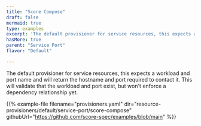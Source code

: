 ```yaml
---
title: "Score Compose"
draft: false
mermaid: true
type: examples
excerpt: 'The default provisioner for service resources, this expects a workload and port name and will return the hostname and port required to contact it. This will validate that the workload and port exist, but won&#39;t enforce a dependency relationship yet.'
hasMore: true
parent: "Service Port"
flavor: "Default"

---
```


The default provisioner for service resources, this expects a workload and port name and will return the hostname and port required to contact it. This will validate that the workload and port exist, but won't enforce a dependency relationship yet.

{{% example-file filename="provisioners.yaml" dir="resource-provisioners/default/service-port/score-compose" githubUrl="https://github.com/score-spec/examples/blob/main" %}}
